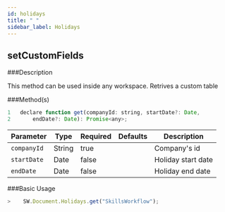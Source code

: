 ```yaml
---
id: holidays
title: " "
sidebar_label: Holidays
---
```


## setCustomFields

###Description

This method can be used inside any workspace. Retrives a custom table

###Method(s)

```javascript
1   declare function get(companyId: string, startDate?: Date, 
2       endDate?: Date): Promise<any>;
```

<table className="custom-table">
    <thead>
        <tr>
            <th>Parameter</th>
            <th>Type</th>
            <th>Required</th>
            <th>Defaults</th>
            <th>Description</th>
        </tr>
    </thead>
    <tbody>
        <tr className="selected">
            <td><code>companyId</code></td>
            <td>String</td>
            <td>true</td>
            <td></td>
            <td>Company's id</td>
        </tr>
        <tr className="selected">
            <td><code>startDate</code></td>
            <td>Date</td>
            <td>false</td>
            <td></td>
            <td>Holiday start date</td>
        </tr>
        <tr className="selected">
            <td><code>endDate</code></td>
            <td>Date</td>
            <td>false</td>
            <td></td>
            <td>Holiday end date</td>
        </tr>
    </tbody>
</table>

###Basic Usage

```javascript
>    SW.Document.Holidays.get("SkillsWorkflow");
```